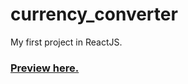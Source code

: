 # currency_converter
My first project in ReactJS.

### [Preview here.](https://kmarjanski.github.io/currency_converter/)
